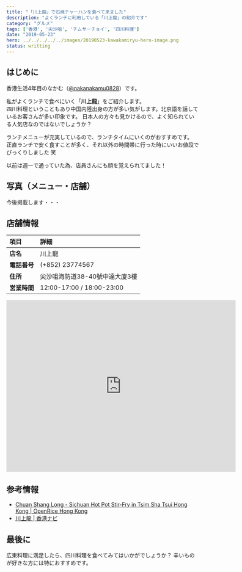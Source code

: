 ```yaml
---
title: "「川上龍」で石焼チャーハンを食べて来ました"
description: "よくランチに利用している「川上龍」の紹介です"
category: "グルメ"
tags: ['香港', '尖沙咀', 'チムサーチョイ', '四川料理']
date: "2019-05-23"
hero: ../../../../../images/20190523-kawakamiryu-hero-image.png
status: writting
---
```


## はじめに

香港生活4年目のなかむ（[@nakanakamu0828](https://twitter.com/nakanakamu0828)）です。  

私がよくランチで食べにいく「**川上龍**」をご紹介します。  
四川料理ということもあり中国内陸出身の方が多い気がします。北京語を話しているお客さんが多い印象です。
日本人の方々も見かけるので、よく知られている人気店なのではないでしょうか？

ランチメニューが充実しているので、ランチタイムにいくのがおすすめです。  
正直ランチで安く食すことが多く、それ以外の時間帯に行った時にいいお値段でびっくりしました 笑

以前は週一で通っていた為、店員さんにも顔を覚えられてました！


## 写真（メニュー・店舗）

今後掲載します・・・


## 店舗情報

| 項目 | 詳細 |
|:---|:---|
|  **店名**  |  川上龍  |
|  **電話番号**  |  (+852) 23774567  |
|  **住所**  |  尖沙咀海防道38-40號中達大廈3樓  |
|  **営業時間**  |  12:00-17:00 / 18:00-23:00  |


<iframe src="https://www.google.com/maps/embed?pb=!1m18!1m12!1m3!1d3691.4735458733985!2d114.1685693145491!3d22.297923685324747!2m3!1f0!2f0!3f0!3m2!1i1024!2i768!4f13.1!3m3!1m2!1s0x340400ed81d90e4d%3A0x24d248c7d52f42b2!2sChuan+Shang+Long+Restaurant!5e0!3m2!1sja!2shk!4v1558601134673!5m2!1sja!2shk" width="600" height="450" frameborder="0" style="border:0" allowfullscreen></iframe>

## 参考情報
- [Chuan Shang Long - Sichuan Hot Pot Stir-Fry in Tsim Sha Tsui Hong Kong | OpenRice Hong Kong](https://www.openrice.com/en/hongkong/r-chuan-shang-long-tsim-sha-tsui-sichuan-chicken-hot-pot-r51155)
- [川上龍 | 香港ナビ](https://www.hongkongnavi.com/food/820/)


## 最後に
広東料理に満足したら、四川料理を食べてみてはいかがでしょうか？
辛いものが好きな方には特におすすめです。
